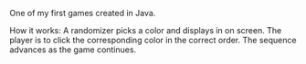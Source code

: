 One of my first games created in Java. 

How it works: A randomizer picks a color and displays in on screen. The player is to click the corresponding color in the correct order. The sequence advances as the game continues. 
